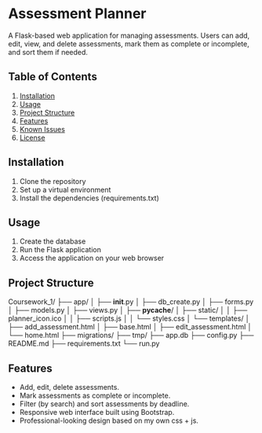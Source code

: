 # Assessment Planner

A Flask-based web application for managing assessments. Users can add, edit, view, and delete assessments, mark them as complete or incomplete, and sort them if needed.

## Table of Contents
1. [Installation](#installation)
2. [Usage](#usage)
3. [Project Structure](#project-structure)
4. [Features](#features)
5. [Known Issues](#known-issues)
6. [License](#license)

## Installation

1. Clone the repository
2. Set up a virtual environment
3. Install the dependencies (requirements.txt)

## Usage

1. Create the database
2. Run the Flask application
3. Access the application on your web browser

## Project Structure

Coursework_1/
├── app/
│   ├── __init__.py
│   ├── db_create.py
│   ├── forms.py
│   ├── models.py
│   ├── views.py
│   ├── __pycache__/
│   ├── static/
│   │   ├── planner_icon.ico
│   │   ├── scripts.js
│   │   └── styles.css
│   └── templates/
│       ├── add_assessment.html
│       ├── base.html
│       ├── edit_assessment.html
│       └── home.html
├── migrations/
├── tmp/
├── app.db
├── config.py
├── README.md
├── requirements.txt
└── run.py

## Features

- Add, edit, delete assessments.
- Mark assessments as complete or incomplete.
- Filter (by search) and sort assessments by deadline.
- Responsive web interface built using Bootstrap.
- Professional-looking design based on my own css + js.
